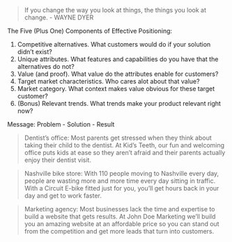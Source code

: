 > If you change the way you look at things, the things you look at change. - WAYNE DYER

The Five (Plus One) Components of Effective Positioning:
1. Competitive alternatives. What customers would do if your solution didn’t exist?
2. Unique attributes. What features and capabilities do you have that the alternatives do not?
3. Value (and proof). What value do the attributes enable for customers?
4. Target market characteristics. Who cares alot about that value?
5. Market category. What context makes value obvious for these target customer?
6. (Bonus) Relevant trends. What trends make your product relevant right now?

Message: Problem - Solution - Result

> Dentist’s office: Most parents get stressed when they think about taking their child to the dentist. At Kid’s Teeth, our fun and welcoming office puts kids at ease so they aren’t afraid and their parents actually enjoy their dentist visit.

> Nashville bike store: With 110 people moving to Nashville every day, people are wasting more and more time every day sitting in traffic. With a Circuit E-bike fitted just for you, you’ll get hours back in your day and get to work faster.

> Marketing agency: Most businesses lack the time and expertise to build a website that gets results. At John Doe Marketing we’ll build you an amazing website at an affordable price so you can stand out from the competition and get more leads that turn into customers.


